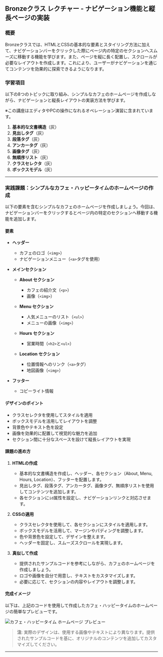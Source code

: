 ## Bronzeクラス レクチャー - ナビゲーション機能と縦長ページの実装

### **概要**
Bronzeクラスでは、HTMLとCSSの基本的な要素とスタイリング方法に加えて、ナビゲーションバーをクリックした際にページ内の特定のセクションへスムーズに移動する機能を学びます。また、ページを縦に長く配置し、スクロールが必要なレイアウトを作成します。これにより、ユーザーがナビゲーションを通じてコンテンツを効果的に探索できるようになります。

### **学習項目**

以下の8つのトピックに取り組み、シンプルなカフェのホームページを作成しながら、ナビゲーションと縦長レイアウトの実装方法を学びます。

※この講座はエディタやPCの操作になれるオペレーション演習に含まれています。

1. **基本的な文書構造**（灰）
2. **見出しタグ**（灰）
3. **段落タグ**（灰）
4. **アンカータグ**（灰）
5. **画像タグ**（灰）
6. **無順序リスト**（灰）
7. **クラスセレクタ**（灰）
8. **ボックスモデル**（灰）

---

### **実践課題：シンプルなカフェ・ハッピータイムのホームページの作成**

以下の要素を含むシンプルなカフェのホームページを作成しましょう。今回は、ナビゲーションバーをクリックするとページ内の特定のセクションへ移動する機能を追加します。

#### **要素**

- **ヘッダー**
  - カフェのロゴ（`<img>`）
  - ナビゲーションメニュー（`<a>`タグを使用）
  
- **メインセクション**
  - **About セクション**
    - カフェの紹介文（`<p>`）
    - 画像（`<img>`）
  
  - **Menu セクション**
    - 人気メニューのリスト（`<ul>`）
    - メニューの画像（`<img>`）
  
  - **Hours セクション**
    - 営業時間（`<h2>`と`<ul>`）
  
  - **Location セクション**
    - 位置情報へのリンク（`<a>`タグ）
    - 地図画像（`<img>`）
  
- **フッター**
  - コピーライト情報

#### **デザインのポイント**

- クラスセレクタを使用してスタイルを適用
- ボックスモデルを活用してレイアウトを調整
- 背景色やテキスト色を設定
- 画像を効果的に配置して視覚的な魅力を追加
- セクション間に十分なスペースを設けて縦長レイアウトを実現

#### **課題の進め方**

1. **HTMLの作成**
   - 基本的な文書構造を作成し、ヘッダー、各セクション（About, Menu, Hours, Location）、フッターを配置します。
   - 見出しタグ、段落タグ、アンカータグ、画像タグ、無順序リストを使用してコンテンツを追加します。
   - 各セクションに`id`属性を設定し、ナビゲーションリンクと対応させます。

2. **CSSの適用**
   - クラスセレクタを使用して、各セクションにスタイルを適用します。
   - ボックスモデルを活用して、マージンやパディングを調整します。
   - 色や背景色を設定して、デザインを整えます。
   - ヘッダーを固定し、スムーズスクロールを実現します。

3. **真似して作成**
   - 提供されたサンプルコードを参考にしながら、カフェのホームページを作成しましょう。
   - ロゴや画像を自分で用意し、テキストをカスタマイズします。
   - 必要に応じて、セクションの内容やレイアウトを調整します。

#### **完成イメージ**

以下は、上記のコードを使用して作成したカフェ・ハッピータイムのホームページの簡単なプレビューです。

![カフェ・ハッピータイム ホームページ プレビュー](https://moyac1012.github.io/html_test/1.%20%E3%82%AB%E3%83%95%E3%82%A7%E3%81%AEWeb%E3%82%B5%E3%82%A4%E3%83%88%E6%BC%94%E7%BF%92)

> **注**: 実際のデザインは、使用する画像やテキストにより異なります。提供されたサンプルコードを基に、オリジナルのコンテンツを追加してカスタマイズしてください。

---
